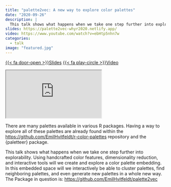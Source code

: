 ```yaml
---
title: "palette2vec: A new way to explore color palettes"
date: "2020-09-26"
description: |
  This talk shows what happens when we take one step further into explorability. Using handcrafted color features, dimensionality reduction, and interactive tools will we create and explore a color palette embedding.
slides: https://palette2vec-whyr2020.netlify.app/
video: https://www.youtube.com/watch?v=ebHtp5nhn7w
categories:
  - talk
image: "featured.jpg"
---
```


<a href="https://palette2vec-whyr2020.netlify.app/" class="listing-slides btn-links">{{< fa door-open >}}Slides<a>
<a href="https://www.youtube.com/watch?v=ebHtp5nhn7w" class="listing-video btn-links">{{< fa play-circle >}}Video<a>

<iframe class="slide-deck" src="https://palette2vec-whyr2020.netlify.app/"></iframe>

There are many palettes available in various R packages. Having a way to explore all of these palettes are already found within the https://github.com/EmilHvitfeldt/r-color-palettes repository and the {paletteer} package.

This talk shows what happens when we take one step further into explorability. Using handcrafted color features, dimensionality reduction, and interactive tools will we create and explore a color palette embedding. In this embedded space will we interactively be able to cluster palettes, find neighboring palettes, and even generate new palettes in a whole new way. The Package in question is: https://github.com/EmilHvitfeldt/palette2vec
